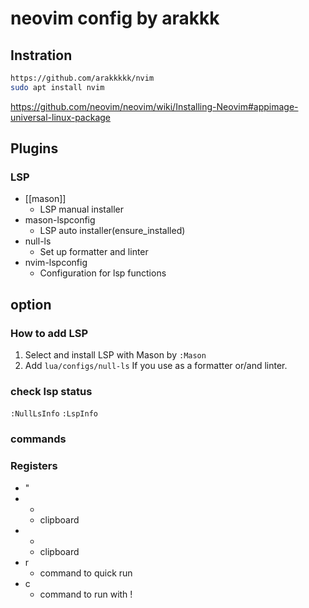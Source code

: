 # neovim config by arakkk
## Instration
```sh
https://github.com/arakkkkk/nvim
sudo apt install nvim
```
https://github.com/neovim/neovim/wiki/Installing-Neovim#appimage-universal-linux-package

## Plugins

### LSP
- [[mason]]
  - LSP manual installer
- mason-lspconfig
  - LSP auto installer(ensure_installed)
- null-ls
  - Set up formatter and linter
- nvim-lspconfig
  - Configuration for lsp functions

## option
### How to add LSP
1. Select and install LSP with Mason by `:Mason`
2. Add `lua/configs/null-ls` If you use as a formatter or/and linter.
### check lsp status
`:NullLsInfo`
`:LspInfo`

### commands

### Registers
- "
- *
  - clipboard
- +
  - clipboard
- r
  - command to quick run
- c
  - command to run with !
  

